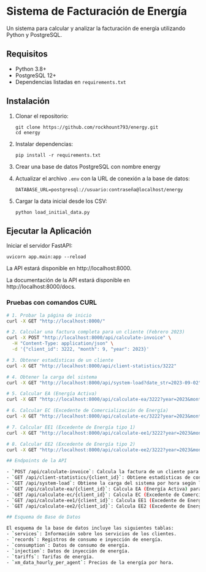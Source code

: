 # Sistema de Facturación de Energía

Un sistema para calcular y analizar la facturación de energía utilizando Python y PostgreSQL.

## Requisitos

- Python 3.8+
- PostgreSQL 12+
- Dependencias listadas en `requirements.txt`

## Instalación

1. Clonar el repositorio:
   ```
   git clone https://github.com/rockhount793/energy.git
   cd energy
   ```
2. Instalar dependencias:
   ```
   pip install -r requirements.txt
   ```

3. Crear una base de datos PostgreSQL con nombre energy

4. Actualizar el archivo `.env` con la URL de conexión a la base de datos:
   ```
   DATABASE_URL=postgresql://usuario:contraseña@localhost/energy
   ```
   
5. Cargar la data inicial desde los CSV:
   ```
   python load_initial_data.py
   ```

## Ejecutar la Aplicación

Iniciar el servidor FastAPI:
```
uvicorn app.main:app --reload
```

La API estará disponible en http://localhost:8000.

La documentación de la API estará disponible en http://localhost:8000/docs.

### Pruebas con comandos CURL

```sh
# 1. Probar la página de inicio
curl -X GET "http://localhost:8000/"

# 2. Calcular una factura completa para un cliente (Febrero 2023)
curl -X POST "http://localhost:8000/api/calculate-invoice" \
  -H "Content-Type: application/json" \
  -d '{"client_id": 3222, "month": 9, "year": 2023}'

# 3. Obtener estadísticas de un cliente
curl -X GET "http://localhost:8000/api/client-statistics/3222"

# 4. Obtener la carga del sistema 
curl -X GET "http://localhost:8000/api/system-load?date_str=2023-09-02"

# 5. Calcular EA (Energía Activa)
curl -X GET "http://localhost:8000/api/calculate-ea/3222?year=2023&month=9"

# 6. Calcular EC (Excedente de Comercialización de Energía)
curl -X GET "http://localhost:8000/api/calculate-ec/3222?year=2023&month=9"

# 7. Calcular EE1 (Excedente de Energía tipo 1)
curl -X GET "http://localhost:8000/api/calculate-ee1/3222?year=2023&month=9"

# 8. Calcular EE2 (Excedente de Energía tipo 2)
curl -X GET "http://localhost:8000/api/calculate-ee2/3222?year=2023&month=9"

## Endpoints de la API

- `POST /api/calculate-invoice`: Calcula la factura de un cliente para un mes específico.
- `GET /api/client-statistics/{client_id}`: Obtiene estadísticas de consumo e inyección de un cliente.
- `GET /api/system-load`: Obtiene la carga del sistema por hora según los datos de consumo.
- `GET /api/calculate-ea/{client_id}`: Calcula EA (Energía Activa) para un cliente y mes.
- `GET /api/calculate-ec/{client_id}`: Calcula EC (Excedente de Comercialización de Energía) para un cliente y mes.
- `GET /api/calculate-ee1/{client_id}`: Calcula EE1 (Excedente de Energía tipo 1) para un cliente y mes.
- `GET /api/calculate-ee2/{client_id}`: Calcula EE2 (Excedente de Energía tipo 2) para un cliente y mes.

## Esquema de Base de Datos

El esquema de la base de datos incluye las siguientes tablas:
- `services`: Información sobre los servicios de los clientes.
- `records`: Registros de consumo e inyección de energía.
- `consumption`: Datos de consumo de energía.
- `injection`: Datos de inyección de energía.
- `tariffs`: Tarifas de energía.
- `xm_data_hourly_per_agent`: Precios de la energía por hora.
